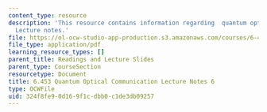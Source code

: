 ```yaml
---
content_type: resource
description: 'This resource contains information regarding  quantum optical communication:
  Lecture notes.'
file: https://ol-ocw-studio-app-production.s3.amazonaws.com/courses/6-453-quantum-optical-communication-fall-2016/324f8fe90d169f1cdbb0c1de3db09257_MIT6_453F16_Lect6.pdf
file_type: application/pdf
learning_resource_types: []
parent_title: Readings and Lecture Slides
parent_type: CourseSection
resourcetype: Document
title: 6.453 Quantum Optical Communication Lecture Notes 6
type: OCWFile
uid: 324f8fe9-0d16-9f1c-dbb0-c1de3db09257
---
```

